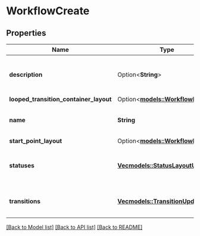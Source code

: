 # WorkflowCreate

## Properties

Name | Type | Description | Notes
------------ | ------------- | ------------- | -------------
**description** | Option<**String**> | The description of the workflow to create. | [optional]
**looped_transition_container_layout** | Option<[**models::WorkflowLayout**](WorkflowLayout.md)> |  | [optional]
**name** | **String** | The name of the workflow to create. | 
**start_point_layout** | Option<[**models::WorkflowLayout**](WorkflowLayout.md)> |  | [optional]
**statuses** | [**Vec<models::StatusLayoutUpdate>**](StatusLayoutUpdate.md) | The statuses associated with this workflow. | 
**transitions** | [**Vec<models::TransitionUpdateDto>**](TransitionUpdateDTO.md) | The transitions of this workflow. | 

[[Back to Model list]](../README.md#documentation-for-models) [[Back to API list]](../README.md#documentation-for-api-endpoints) [[Back to README]](../README.md)


